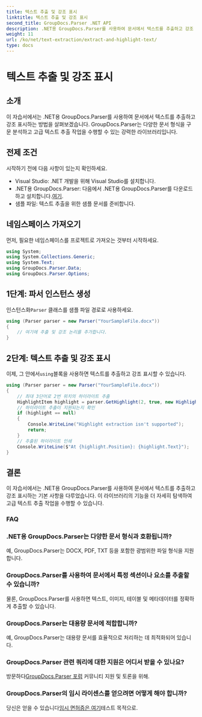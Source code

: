 ```yaml
---
title: 텍스트 추출 및 강조 표시
linktitle: 텍스트 추출 및 강조 표시
second_title: GroupDocs.Parser .NET API
description: .NET용 GroupDocs.Parser를 사용하여 문서에서 텍스트를 추출하고 강조 표시하는 방법을 알아보세요. .NET 프로젝트에서 효율적인 텍스트 추출을 위한 쉬운 단계입니다.
weight: 11
url: /ko/net/text-extraction/extract-and-highlight-text/
type: docs
---
```

# 텍스트 추출 및 강조 표시

## 소개
이 자습서에서는 .NET용 GroupDocs.Parser를 사용하여 문서에서 텍스트를 추출하고 강조 표시하는 방법을 살펴보겠습니다. GroupDocs.Parser는 다양한 문서 형식을 구문 분석하고 고급 텍스트 추출 작업을 수행할 수 있는 강력한 라이브러리입니다.
## 전제 조건
시작하기 전에 다음 사항이 있는지 확인하세요.
- Visual Studio: .NET 개발을 위해 Visual Studio를 설치합니다.
-  .NET용 GroupDocs.Parser: 다음에서 .NET용 GroupDocs.Parser를 다운로드하고 설치합니다.[여기](https://releases.groupdocs.com/parser/net/).
- 샘플 파일: 텍스트 추출을 위한 샘플 문서를 준비합니다.

## 네임스페이스 가져오기
먼저, 필요한 네임스페이스를 프로젝트로 가져오는 것부터 시작하세요.
```csharp
using System;
using System.Collections.Generic;
using System.Text;
using GroupDocs.Parser.Data;
using GroupDocs.Parser.Options;
```
## 1단계: 파서 인스턴스 생성
 인스턴스화`Parser` 클래스를 샘플 파일 경로로 사용하세요.
```csharp
using (Parser parser = new Parser("YourSampleFile.docx"))
{
    // 여기에 추출 및 강조 논리를 추가합니다.
}
```
## 2단계: 텍스트 추출 및 강조 표시
 이제, 그 안에서`using`블록을 사용하면 텍스트를 추출하고 강조 표시할 수 있습니다.
```csharp
using (Parser parser = new Parser("YourSampleFile.docx"))
{
    // 최대 3단어로 2번 위치의 하이라이트 추출
    HighlightItem highlight = parser.GetHighlight(2, true, new HighlightOptions(3));
    // 하이라이트 추출이 지원되는지 확인
    if (highlight == null)
    {
        Console.WriteLine("Highlight extraction isn't supported");
        return;
    }
    // 추출된 하이라이트 인쇄
    Console.WriteLine($"At {highlight.Position}: {highlight.Text}");
}
```

## 결론
이 자습서에서는 .NET용 GroupDocs.Parser를 사용하여 문서에서 텍스트를 추출하고 강조 표시하는 기본 사항을 다루었습니다. 이 라이브러리의 기능을 더 자세히 탐색하여 고급 텍스트 추출 작업을 수행할 수 있습니다.

### FAQ
### .NET용 GroupDocs.Parser는 다양한 문서 형식과 호환됩니까?
예, GroupDocs.Parser는 DOCX, PDF, TXT 등을 포함한 광범위한 파일 형식을 지원합니다.
### GroupDocs.Parser를 사용하여 문서에서 특정 섹션이나 요소를 추출할 수 있습니까?
물론, GroupDocs.Parser를 사용하면 텍스트, 이미지, 테이블 및 메타데이터를 정확하게 추출할 수 있습니다.
### GroupDocs.Parser는 대용량 문서에 적합합니까?
예, GroupDocs.Parser는 대용량 문서를 효율적으로 처리하는 데 최적화되어 있습니다.
### GroupDocs.Parser 관련 쿼리에 대한 지원은 어디서 받을 수 있나요?
 방문하다[GroupDocs.Parser 포럼](https://forum.groupdocs.com/c/parser/17) 커뮤니티 지원 및 토론을 위해.
### GroupDocs.Parser의 임시 라이센스를 얻으려면 어떻게 해야 합니까?
 당신은 얻을 수 있습니다[임시 면허증은 여기](https://purchase.groupdocs.com/temporary-license/)테스트 목적으로.